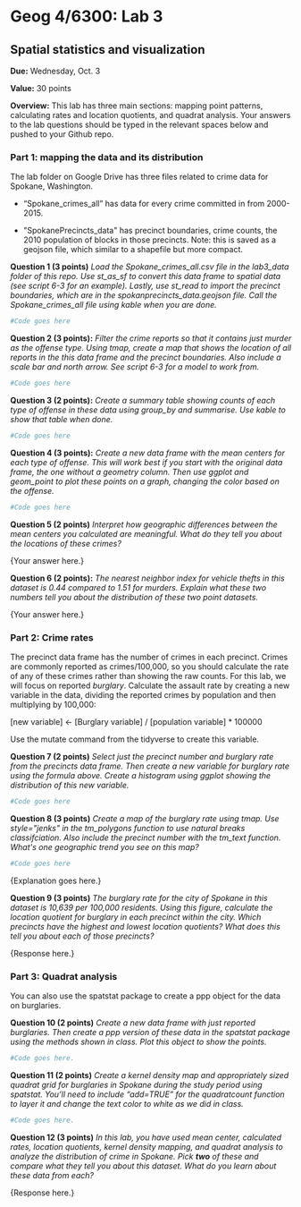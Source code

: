 Geog 4/6300: Lab 3
================

Spatial statistics and visualization
------------------------------------

**Due:** Wednesday, Oct. 3

**Value:** 30 points

**Overview:** This lab has three main sections: mapping point patterns, calculating rates and location quotients, and quadrat analysis. Your answers to the lab questions should be typed in the relevant spaces below and pushed to your Github repo.

### Part 1: mapping the data and its distribution

The lab folder on Google Drive has three files related to crime data for Spokane, Washington.

-   “Spokane\_crimes\_all” has data for every crime committed in from 2000-2015.

-   "SpokanePrecincts\_data" has precinct boundaries, crime counts, the 2010 population of blocks in those precincts. Note: this is saved as a geojson file, which similar to a shapefile but more compact.

**Question 1 (3 points)** *Load the Spokane\_crimes\_all.csv file in the lab3\_data folder of this repo. Use st\_as\_sf to convert this data frame to spatial data (see script 6-3 for an example). Lastly, use st\_read to import the precinct boundaries, which are in the spokanprecincts\_data.geojson file. Call the Spokane\_crimes\_all file using kable when you are done.*

``` r
#Code goes here
```

**Question 2 (3 points):** *Filter the crime reports so that it contains just murder as the offense type. Using tmap, create a map that shows the location of all reports in the this data frame and the precinct boundaries. Also include a scale bar and north arrow. See script 6-3 for a model to work from.*

``` r
#Code goes here
```

**Question 3 (2 points):** *Create a summary table showing counts of each type of offense in these data using group\_by and summarise. Use kable to show that table when done.*

``` r
#Code goes here
```

**Question 4 (3 points):** *Create a new data frame with the mean centers for each type of offense. This will work best if you start with the original data frame, the one without a geometry column. Then use ggplot and geom\_point to plot these points on a graph, changing the color based on the offense.*

``` r
#Code goes here
```

**Question 5 (2 points)** *Interpret how geographic differences between the mean centers you calculated are meaningful. What do they tell you about the locations of these crimes?*

{Your answer here.}

**Question 6 (2 points):** *The nearest neighbor index for vehicle thefts in this dataset is 0.44 compared to 1.51 for murders. Explain what these two numbers tell you about the distribution of these two point datasets.*

{Your answer here.}

### Part 2: Crime rates

The precinct data frame has the number of crimes in each precinct. Crimes are commonly reported as crimes/100,000, so you should calculate the rate of any of these crimes rather than showing the raw counts. For this lab, we will focus on reported *burglary*. Calculate the assault rate by creating a new variable in the data, dividing the reported crimes by population and then multiplying by 100,000:

\[new variable\] &lt;- \[Burglary variable\] / \[population variable\] \* 100000

Use the mutate command from the tidyverse to create this variable.

**Question 7 (2 points)** *Select just the precinct number and burglary rate from the precincts data frame. Then create a new variable for burglary rate using the formula above. Create a histogram using ggplot showing the distribution of this new variable.*

``` r
#Code goes here
```

**Question 8 (3 points)** *Create a map of the burglary rate using tmap. Use style="jenks" in the tm\_polygons function to use natural breaks classifciation. Also include the precinct number with the tm\_text function. What's one geographic trend you see on this map?*

``` r
#Code goes here
```

{Explanation goes here.}

**Question 9 (3 points)** *The burglary rate for the city of Spokane in this dataset is 10,639 per 100,000 residents. Using this figure, calculate the location quotient for burglary in each precinct within the city. Which precincts have the highest and lowest location quotients? What does this tell you about each of those precincts?*

{Response here.}

### Part 3: Quadrat analysis

You can also use the spatstat package to create a ppp object for the data on burglaries.

**Question 10 (2 points)** *Create a new data frame with just reported burglaries. Then create a ppp version of these data in the spatstat package using the methods shown in class. Plot this object to show the points.*

``` r
#Code goes here.
```

**Question 11 (2 points)** *Create a kernel density map and appropriately sized quadrat grid for burglaries in Spokane during the study period using spatstat. You’ll need to include “add=TRUE” for the quadratcount function to layer it and change the text color to white as we did in class.*

``` r
#Code goes here.
```

**Question 12 (3 points)** *In this lab, you have used mean center, calculated rates, location quotients, kernel density mapping, and quadrat analysis to analyze the distribution of crime in Spokane. Pick **two** of these and compare what they tell you about this dataset. What do you learn about these data from each?*

{Response here.}

